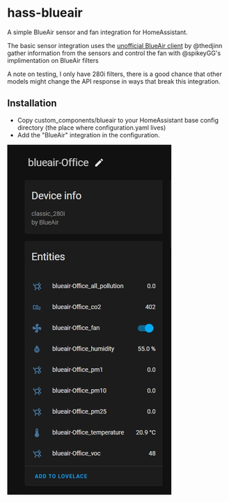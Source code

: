 # hass-blueair
A simple BlueAir sensor and fan integration for HomeAssistant.

The basic sensor integration uses the [unofficial BlueAir client](https://github.com/thedjinn/blueair-py) by @thedjinn gather information from the sensors and control the fan with @spikeyGG's implimentation on BlueAir filters 

A note on testing, I only have 280i filters, there is a good chance that other models might change the API response in ways that break this integration.


## Installation
- Copy custom_components/blueair to your HomeAssistant base config directory (the place where configuration.yaml lives)
- Add the "BlueAir" integration in the configuration.

![HASS BlueAir Device](https://github.com/aijayadams/hass-blueair/blob/blueair_device/device.jpg?raw=true)
